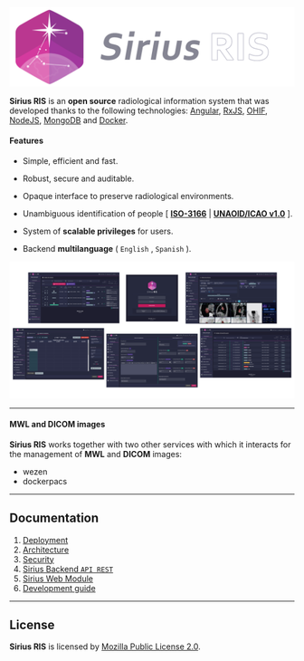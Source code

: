 ![Header_image](./documentation/resources/img/logo_horizontal_github.png)



**Sirius RIS** is an **open source** radiological information system that was developed thanks to the following technologies: [Angular](https://angular.io/), [RxJS](https://rxjs.dev/), [OHIF](https://ohif.org/), [NodeJS](https://nodejs.org/), [MongoDB](https://www.mongodb.com/) and [Docker](https://www.docker.com/).



#### Features

* Simple, efficient and fast.

* Robust, secure and auditable.

* Opaque interface to preserve radiological environments.

* Unambiguous identification of people [ [**ISO-3166**](https://www.iso.org/iso-3166-country-codes.html) | **[UNAOID/ICAO v1.0](https://www.unaoid.gub.uy/descargas/especificaciones-identifican-personas.pdf)** ].

* System of **scalable privileges** for users.

* Backend **multilanguage** ( `English` , `Spanish` ).

  

![screenshots](./documentation/resources/img/screenshots.png)



---



#### MWL and DICOM images

**Sirius RIS** works together with two other services with which it interacts for the management of **MWL** and **DICOM** images:

* wezen
* dockerpacs



---



## Documentation

1. [Deployment](./documentation/01_deployment.md)
2. [Architecture](./documentation/02_architecture.md)
3. [Security](./documentation/03_security.md)
4. [Sirius Backend `API REST`](./documentation/04_sirius_backend_api_rest.md)
5. [Sirius Web Module](https://github.com/cpifano/sirius-web)
6. [Development guide](./documentation/06_development.md)



---



## License

**Sirius RIS** is licensed by [Mozilla Public License 2.0](https://choosealicense.com/licenses/mpl-2.0/).
